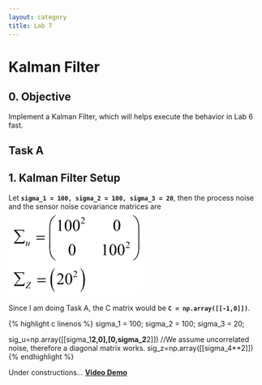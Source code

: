 ```yaml
---
layout: category
title: Lab 7
---
```


# Kalman Filter

## 0. Objective
Implement a Kalman Filter, which will helps execute the behavior in Lab 6 fast.

## Task A
## 1. Kalman Filter Setup
Let **`sigma_1 = 100, sigma_2 = 100, sigma_3 = 20`**, then the process noise and the sensor noise covariance matrices are
![](https://github.com/soulkun/ECE5960-Fast-Robots/raw/main/labs/7/1.jpg)

Since I am doing Task A, the C matrix would be **`C = np.array([[-1,0]])`**.

{% highlight c linenos %}
sigma_1 = 100;
sigma_2 = 100;
sigma_3 = 20;

sig_u=np.array([[sigma_1**2,0],[0,sigma_2**2]]) //We assume uncorrelated noise, therefore a diagonal matrix works.
sig_z=np.array([[sigma_4**2]])
{% endhighlight %}

Under constructions...
**[Video Demo](https://youtu.be/flHN8qgoR-I)**